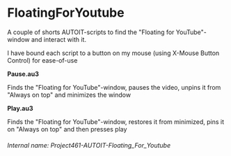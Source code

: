 # FloatingForYoutube
A couple of shorts AUTOIT-scripts to find the "Floating for YouTube"-window and interact with it.

I have bound each script to a button on my mouse (using X-Mouse Button Control) for ease-of-use

**Pause.au3**

Finds the "Floating for YouTube"-window, pauses the video, unpins it from "Always on top" and minimizes the window



**Play.au3**

Finds the "Floating for YouTube"-window, restores it from minimized, pins it on "Always on top" and then presses play

###### _Internal name: Project461-AUTOIT-Floating_For_Youtube_
